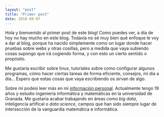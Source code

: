 ```yaml
---
layout: "post"
title: "Primer post"
date: 2018-09-07
---
```


Hola y bienvenido al primer post de este blog! Como puedes ver, a día de hoy no hay mucho en este blog. Todavía no sé muy bien qué enfoque le voy a dar al blog, porque ha nacido simplemente como un lugar donde hacer pruebas sobre webs y otras cosillas, pero a medida que vaya subiendo cosas supongo que irá cogiendo forma, y con esto un cierto sentido o propósito. 

Me gustaría escribir sobre linux, tutoriales sobre como configurar algunos programas, cómo hacer ciertas tareas de forma eficiente, consejos, mi día a día... Espero que estas cosas que vaya escribiendo os sirvan de algo.

Sobre mí podeis leer más en mi [información personal](/personalinfo/). Actualmente tengo 19 años y estudio ingeniería informática y matemáticas en la universidad de Granada. Me gustaría acabar trabajando en áreas como *big data*, inteligencia artifical o *data science*, campos que han sido siempre lugar de intersección de la vanguardia matemática e informática.
